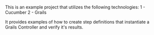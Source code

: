 This is an example project that utilizes the following
technologies:
  1 - Cucumber
  2 - Grails

It provides examples of how to create step definitions
that instantiate a Grails Controller and verify it's
results.
